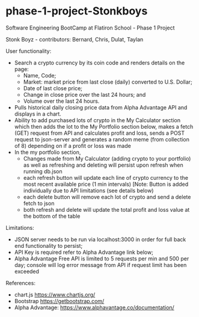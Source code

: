 # phase-1-project-Stonkboys

Software Engineering BootCamp at Flatiron School - Phase 1 Project

Stonk Boyz - contributors: Bernard, Chris, Dulat, Taylan

User functionality:

* Search a crypto currency by its coin code and renders details on the page:
    - Name, Code;
    - Market: market price from last close (daily) converted to U.S. Dollar;
    - Date of last close price;
    - Change in close price over the last 24 hours; and 
    - Volume over the last 24 hours.
* Pulls historical daily closing price data from Alpha Advantage API and displays in a chart.
* Ability to add purchased lots of crypto in the My Calculator section which then adds the lot to the My Portfolio section below, makes a fetch (GET) request from API and calculates profit and loss, sends a POST request to json-server and generates a random meme (from collection of 8) depending on if a profit or loss was made
* In the my portfolio section, 
    - Changes made from My Calculator (adding crypto to your portfolio) as well as refreshing and deleting will persist upon refresh when running db.json 
    - each refresh button will update each line of crypto currency to the most recent available price (1 min intervals) [Note: Button is added individually due to API limitations  (see details below)
    - each delete button will remove each lot of crypto and send a delete fetch to json
    - both refresh and delete will update the total profit and loss value at the bottom of the table

Limitations:
* JSON server needs to be run via localhost:3000 in order for full back end functionality to persist;
* API Key is required refer to Alpha Advantage link below;
* Alpha Advantage Free API is limited to 5 requests per min and 500 per day; console will log error message from API if request limit has been exceeded

References:
* chart.js https://www.chartjs.org/ 
* Bootstrap https://getbootstrap.com/ 
* Alpha Advantage: https://www.alphavantage.co/documentation/ 

